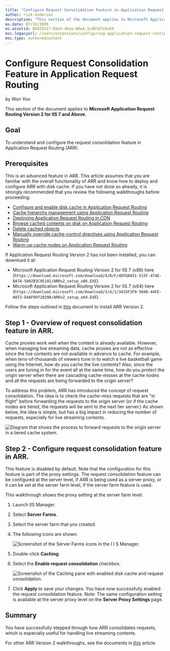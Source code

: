 ```yaml
---
title: "Configure Request Consolidation Feature in Application Request Routing"
author: rick-anderson
description: "This section of the document applies to Microsoft Application Request Routing Version 2 for IIS 7 and Above. Goal To understand and configure the request con..."
ms.date: 07/16/2009
ms.assetid: 0b829117-69e4-4bea-80a4-3cd6787c6a50
msc.legacyurl: /learn/extensions/configuring-application-request-routing-arr/configure-request-consolidation-feature-in-application-request-routing
msc.type: authoredcontent
---
```

# Configure Request Consolidation Feature in Application Request Routing

by Won Yoo

This section of the document applies to **Microsoft Application Request Routing Version 2 for IIS 7 and Above.**

## Goal

To understand and configure the request consolidation feature in Application Request Routing (ARR).

## Prerequisites

This is an advanced feature in ARR. This article assumes that you are familiar with the overall functionality of ARR and know how to deploy and configure ARR with disk cache. If you have not done so already, it is strongly recommended that you review the following walkthroughs before proceeding:

- [Configure and enable disk cache in Application Request Routing](configure-and-enable-disk-cache-in-application-request-routing.md)
- [Cache hierarchy management using Application Request Routing](cache-hierarchy-management-using-application-request-routing.md)
- [Deploying Application Request Routing in CDN](../installing-application-request-routing-arr/deploying-application-request-routing-in-cdn.md)
- [Browse cached contents on disk on Application Request Routing](browse-cached-contents-on-disk-on-application-request-routing.md)
- [Delete cached objects](delete-cached-objects.md)
- [Manually override cache-control directives using Application Request Routing](manually-override-cache-control-directives-using-application-request-routing.md)
- [Warm-up cache nodes on Application Request Routing](warm-up-cache-nodes-on-application-request-routing.md)

If Application Request Routing Version 2 has not been installed, you can download it at:

- Microsoft Application Request Routing Version 2 for IIS 7 (x86) here (`https://download.microsoft.com/download/4/D/F/4DFDA851-515F-474E-BA7A-5802B3C95101/ARRv2_setup_x86.EXE`).
- Microsoft Application Request Routing Version 2 for IIS 7 (x64) here (`https://download.microsoft.com/download/3/4/1/3415F3F9-5698-44FE-A072-D4AF09728390/ARRv2_setup_x64.EXE`).

Follow the steps outlined in [this](../installing-application-request-routing-arr/install-application-request-routing-version-2.md) document to install ARR Version 2.

## Step 1 - Overview of request consolidation feature in ARR.

Cache proxies work well when the content is already available. However, when managing live streaming data, cache proxies are not as effective since the live contents are not available in advance to cache. For example, when tens-of-thousands of viewers tune in to watch a live basketball game using the Internet, how do you cache the live contents? Also, since the users are tuning in for the event all at the same time, how do you protect the origin server when there are cascading cache-misses at the cache nodes and all the requests are being forwarded to the origin server?

To address this problem, ARR has introduced the concept of request consolidation. The idea is to check the cache-miss requests that are "in flight" before forwarding the requests to the origin server (or if the cache nodes are tiered, the requests will be sent to the next tier server.) As shown below, the idea is simple, but has a big impact in reducing the number of requests, especially for live streaming contents.

![Diagram that shows the process to forward requests to the origin server in a tiered cache system.](configure-request-consolidation-feature-in-application-request-routing/_static/image1.jpg)

## Step 2 - Configure request consolidation feature in ARR.

This feature is disabled by default. Note that the configuration for this feature is part of the proxy settings. The request consolidation feature can be configured at the server level, if ARR is being used as a server proxy, or it can be set at the server farm level, if the server farm feature is used.

This walkthrough shows the proxy setting at the server farm level.

1. Launch IIS Manager.
2. Select **Server Farms**.
3. Select the server farm that you created.
4. The following icons are shown:

    ![Screenshot of the Server Farms icons in the I I S Manager.](configure-request-consolidation-feature-in-application-request-routing/_static/image2.jpg)
5. Double-click **Caching**.
6. Select the **Enable request consolidation** checkbox.

    ![Screenshot of the Caching pane with enabled disk cache and request consolidation.](configure-request-consolidation-feature-in-application-request-routing/_static/image4.jpg)
7. Click **Apply** to save your changes. You have now successfully enabled the request consolidation feature. Note: The same configuration setting is available at the server proxy level on the **Server Proxy Settings** page.

## Summary

You have successfully stepped through how ARR consolidates requests, which is especially useful for handling live streaming contents.

For other ARR Version 2 walkthroughs, see the documents in [this](../planning-for-arr/application-request-routing-version-2-overview.md) article.

